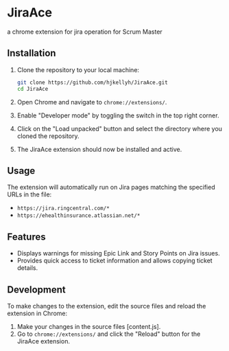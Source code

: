 # JiraAce
 a chrome extension for jira operation for Scrum Master

## Installation

1. Clone the repository to your local machine:
    ```sh
    git clone https://github.com/hjkellyh/JiraAce.git
    cd JiraAce
    ```

2. Open Chrome and navigate to `chrome://extensions/`.

3. Enable "Developer mode" by toggling the switch in the top right corner.

4. Click on the "Load unpacked" button and select the directory where you cloned the repository.

5. The JiraAce extension should now be installed and active.

## Usage

The extension will automatically run on Jira pages matching the specified URLs in the  file:
- `https://jira.ringcentral.com/*`
- `https://ehealthinsurance.atlassian.net/*`

## Features

- Displays warnings for missing Epic Link and Story Points on Jira issues.
- Provides quick access to ticket information and allows copying ticket details.

## Development

To make changes to the extension, edit the source files and reload the extension in Chrome:
1. Make your changes in the source files [content.js].
2. Go to `chrome://extensions/` and click the "Reload" button for the JiraAce extension.
